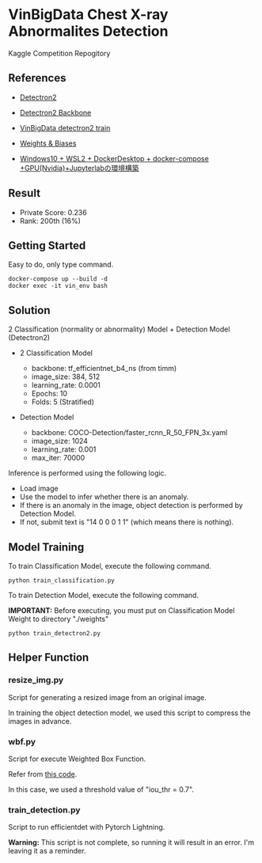 # VinBigData Chest X-ray Abnormalites Detection


Kaggle Competition Repogitory


## References

- [Detectron2](https://github.com/facebookresearch/detectron2)

- [Detectron2 Backbone](https://github.com/facebookresearch/detectron2/blob/master/detectron2/model_zoo/model_zoo.py)

- [VinBigData detectron2 train](https://www.kaggle.com/corochann/vinbigdata-detectron2-train)

- [Weights & Biases](https://wandb.ai/site)

- [Windows10 + WSL2 + DockerDesktop + docker-compose +GPU(Nvidia)+Jupyterlabの環境構築](https://qiita.com/gonzou122/items/7b5e74d7c4c5f3e969af)


## Result

- Private Score: 0.236
- Rank: 200th (16%)


## Getting Started

Easy to do, only type command.

```commandline
docker-compose up --build -d
docker exec -it vin_env bash
```

## Solution

2 Classification (normality or abnormality) Model + Detection Model (Detectron2)

- 2 Classification Model
    - backbone: tf_efficientnet_b4_ns (from timm)
    - image_size: 384, 512
    - learning_rate: 0.0001
    - Epochs: 10
    - Folds: 5 (Stratified)
    

- Detection Model
    - backbone: COCO-Detection/faster_rcnn_R_50_FPN_3x.yaml
    - image_size: 1024
    - learning_rate: 0.001
    - max_iter: 70000
    
Inference is performed using the following logic.

- Load image
- Use the model to infer whether there is an anomaly.
- If there is an anomaly in the image, object detection is performed by Detection Model.
- If not, submit text is "14 0 0 0 1 1" (which means there is nothing).


## Model Training


To train Classification Model, execute the following command.

```commandline
python train_classification.py
```

To train Detection Model, execute the following command.

**IMPORTANT:** Before executing, you must put on Classification Model Weight to directory "./weights"


```commandline
python train_detectron2.py
```


## Helper Function

### resize_img.py

Script for generating a resized image from an original image.

In training the object detection model, we used this script to compress the images in advance.


### wbf.py

Script for execute Weighted Box Function.

Refer from [this code](https://www.kaggle.com/c/vinbigdata-chest-xray-abnormalities-detection/discussion/208468).

In this case, we used a threshold value of "iou_thr = 0.7".


### train_detection.py

Script to run efficientdet with Pytorch Lightning.

**Warning:** This script is not complete, so running it will result in an error. I'm leaving it as a reminder.
